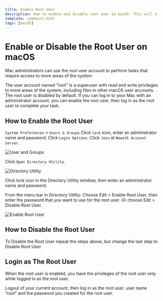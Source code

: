 ```yaml
---
title: Enable Root User
description: How to enable and disable root user in macOS. This will allow you to login as root user.
template: comments.html
tags: [macOS]
---
```


# Enable or Disable the Root User on macOS

Mac administrators can use the root user account to perform tasks that require access to more areas of the system.

The user account named ”root” is a superuser with read and write privileges to more areas of the system, including files in other macOS user accounts. The root user is disabled by default. If you can log in to your Mac with an administrator account, you can enable the root user, then log in as the root user to complete your task.

## How to Enable the Root User

`System Preferences` > `Users & Groups`
Click `lock` icon, enter an administrator name and password.
Click `Login Options`.
Click `Join` at `Newotk Account Server`.

![User and Groups][user-and-groups-img]

Click `Open Directory Utility`.

![Directory Utility][directory-utility-img]

Click lock icon in the Directory Utility window, then enter an administrator name and password.

From the menu bar in Directory Utility:
Choose Edit > Enable Root User, then enter the password that you want to use for the root user.
Or choose Edit > Disable Root User.

![Enable Root User][enable-root-user-img]

## How to Disable the Root User

To Disable the Root User repeat the steps above, but change the last step to Disable Root User.

## Login as The Root User

When the root user is enabled, you have the privileges of the root user only while logged in as the root user.

Logout of your current account, then log in as the root user. user name ”root” and the password you created for the root user.

<!-- appendices -->

<!-- urls -->

<!-- images -->

[user-and-groups-img]: ../assets/images/334cb53a-ef2b-11ec-ab52-ebf010b57462.jpg 'User and Groups'
[directory-utility-img]: ../assets/images/f2ee518c-ef2b-11ec-9ca3-bb1ecfcef48f.jpg 'Directory Utility'
[enable-root-user-img]: ../assets/images/616b2b62-ef2c-11ec-ae47-2f82399a54e5.jpg 'Enable Root User'

<!--css-->

<!-- end appendices -->
